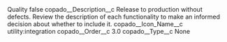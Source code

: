 <?xml version="1.0" encoding="UTF-8"?>
<CustomMetadata xmlns="http://soap.sforce.com/2006/04/metadata" xmlns:xsi="http://www.w3.org/2001/XMLSchema-instance" xmlns:xsd="http://www.w3.org/2001/XMLSchema">
    <label>Quality</label>
    <protected>false</protected>
    <values>
        <field>copado__Description__c</field>
        <value xsi:type="xsd:string">Release to production without defects. Review the description of each functionality to make an informed decision about whether to include it.</value>
    </values>
    <values>
        <field>copado__Icon_Name__c</field>
        <value xsi:type="xsd:string">utility:integration</value>
    </values>
    <values>
        <field>copado__Order__c</field>
        <value xsi:type="xsd:double">3.0</value>
    </values>
    <values>
        <field>copado__Type__c</field>
        <value xsi:type="xsd:string">None</value>
    </values>
</CustomMetadata>
